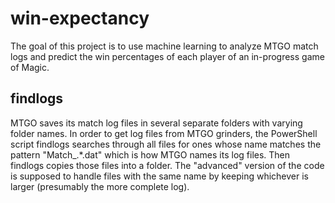 # win-expectancy

The goal of this project is to use machine learning to analyze MTGO match logs and predict the win percentages of each player of an in-progress game of Magic.

## findlogs

MTGO saves its match log files in several separate folders with varying folder names. In order to get log files from MTGO grinders, the PowerShell script findlogs searches through all files for ones whose name matches the pattern "Match_.*\.dat" which is how MTGO names its log files. Then findlogs copies those files into a folder. The "advanced" version of the code is supposed to handle files with the same name by keeping whichever is larger (presumably the more complete log). 
